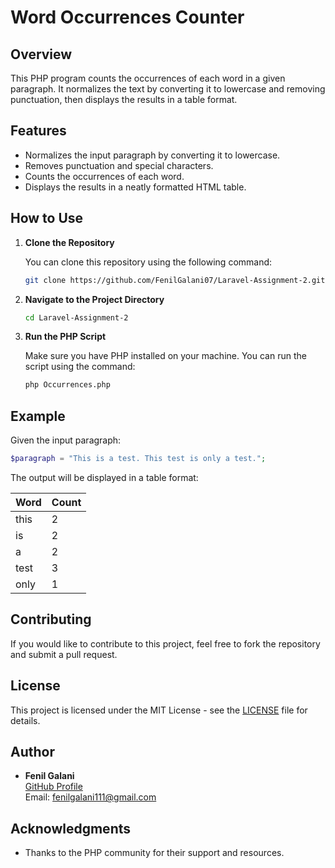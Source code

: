 # Word Occurrences Counter

## Overview

This PHP program counts the occurrences of each word in a given paragraph. It normalizes the text by converting it to lowercase and removing punctuation, then displays the results in a table format.

## Features

- Normalizes the input paragraph by converting it to lowercase.
- Removes punctuation and special characters.
- Counts the occurrences of each word.
- Displays the results in a neatly formatted HTML table.

## How to Use

1. **Clone the Repository**

   You can clone this repository using the following command:

   ```bash
   git clone https://github.com/FenilGalani07/Laravel-Assignment-2.git
   ```

2. **Navigate to the Project Directory**

   ```bash
   cd Laravel-Assignment-2
   ```

3. **Run the PHP Script**

   Make sure you have PHP installed on your machine. You can run the script using the command:

   ```bash
   php Occurrences.php
   ```



## Example

Given the input paragraph:

```php
$paragraph = "This is a test. This test is only a test.";
```

The output will be displayed in a table format:

| Word | Count |
|------|-------|
| this | 2     |
| is   | 2     |
| a    | 2     |
| test | 3     |
| only | 1     |

## Contributing

If you would like to contribute to this project, feel free to fork the repository and submit a pull request.

## License

This project is licensed under the MIT License - see the [LICENSE](LICENSE) file for details.

## Author

- **Fenil Galani**  
  [GitHub Profile](https://github.com/FenilGalani07)  
  Email: fenilgalani111@gmail.com

## Acknowledgments

- Thanks to the PHP community for their support and resources.
